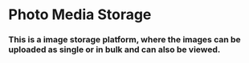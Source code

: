# Photo Media Storage
### This is a image storage platform, where the images can be uploaded as single or in bulk and can also be viewed.

<br>

